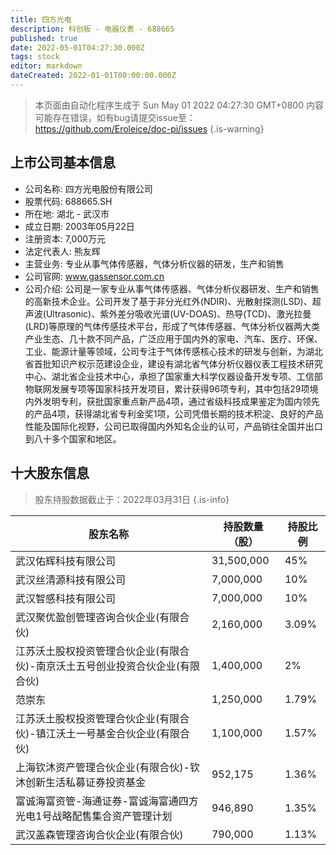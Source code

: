 ```yaml
---
title: 四方光电
description: 科创板 - 电器仪表 - 688665
published: true
date: 2022-05-01T04:27:30.000Z
tags: stock
editor: markdown
dateCreated: 2022-01-01T00:00:00.000Z
---
```


> 本页面由自动化程序生成于 Sun May 01 2022 04:27:30 GMT+0800
> 内容可能存在错误，如有bug请提交issue至：https://github.com/Eroleice/doc-pi/issues
{.is-warning}

## 上市公司基本信息
- 公司名称: 四方光电股份有限公司
- 股票代码: 688665.SH
- 所在地: 湖北 - 武汉市
- 成立日期: 2003年05月22日
- 注册资本: 7,000万元
- 法定代表人: 熊友辉
- 主营业务: 专业从事气体传感器，气体分析仪器的研发，生产和销售
- 公司官网: www.gassensor.com.cn
- 公司介绍: 公司是一家专业从事气体传感器、气体分析仪器研发、生产和销售的高新技术企业。公司开发了基于非分光红外(NDIR)、光散射探测(LSD)、超声波(Ultrasonic)、紫外差分吸收光谱(UV-DOAS)、热导(TCD)、激光拉曼(LRD)等原理的气体传感技术平台，形成了气体传感器、气体分析仪器两大类产业生态、几十款不同产品，广泛应用于国内外的家电、汽车、医疗、环保、工业、能源计量等领域，公司专注于气体传感核心技术的研发与创新，为湖北省首批知识产权示范建设企业，建设有湖北省气体分析仪器仪表工程技术研究中心、湖北省企业技术中心，承担了国家重大科学仪器设备开发专项、工信部物联网发展专项等国家科技开发项目，累计获得96项专利，其中包括29项境内外发明专利，获批国家重点新产品4项，通过省级科技成果鉴定为国内领先的产品4项，获得湖北省专利金奖1项，公司凭借长期的技术积淀、良好的产品性能及国际化视野，公司已取得国内外知名企业的认可，产品销往全国并出口到八十多个国家和地区。


## 十大股东信息
> 股东持股数据截止于：2022年03月31日
{.is-info}

| 股东名称 | 持股数量（股） | 持股比例 |
| --- | --- | --- |
| 武汉佑辉科技有限公司 | 31,500,000 | 45% |
| 武汉丝清源科技有限公司 | 7,000,000 | 10% |
| 武汉智感科技有限公司 | 7,000,000 | 10% |
| 武汉聚优盈创管理咨询合伙企业(有限合伙) | 2,160,000 | 3.09% |
| 江苏沃土股权投资管理合伙企业(有限合伙)-南京沃土五号创业投资合伙企业(有限合伙) | 1,400,000 | 2% |
| 范崇东 | 1,250,000 | 1.79% |
| 江苏沃土股权投资管理合伙企业(有限合伙)-镇江沃土一号基金合伙企业(有限合伙) | 1,100,000 | 1.57% |
| 上海钦沐资产管理合伙企业(有限合伙)-钦沐创新生活私募证券投资基金 | 952,175 | 1.36% |
| 富诚海富资管-海通证券-富诚海富通四方光电1号战略配售集合资产管理计划 | 946,890 | 1.35% |
| 武汉盖森管理咨询合伙企业(有限合伙) | 790,000 | 1.13% |




